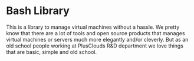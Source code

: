 # Bash Library
This is a library to manage virtual machines without a hassle. We pretty know that there are a lot of tools and open source products that manages virtual machines or servers much more elegantly and/or cleverly. But as an old school people working at PlusClouds R&D department we love things that are basic, simple and old school.


